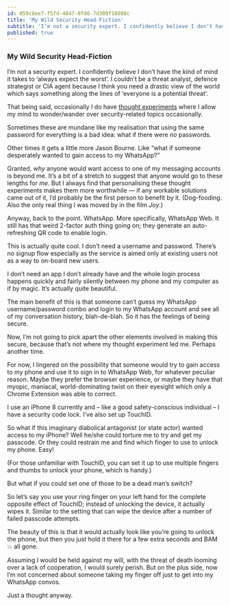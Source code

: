 ```yaml
---
id: 059c8ee7-f5fd-4047-8fd6-7d309f18808c
title: 'My Wild Security Head-Fiction'
subtitle: 'I’m not a security expert. I confidently believe I don’t have the kind of mind it takes to ‘always expect the worst’. I couldn’t be a…'
published: true
---
```




### My Wild Security Head-Fiction

I’m not a security expert. I confidently believe I don’t have the kind of mind it takes to ‘always expect the worst’. I couldn’t be a threat analyst, defence strategist or CIA agent because I think you need a drastic view of the world which says something along the lines of ‘everyone is a potential threat’.

That being said, occasionally I do have [thought experiments](https://medium.com/@simonhamp/a-web-app-store-that-makes-the-web-safer-32e79fa640c8#.ai199n5q9) where I allow my mind to wonder/wander over security-related topics occasionally.

Sometimes these are mundane like my realisation that using the same password for everything is a bad idea: what if there were *no* passwords.

Other times it gets a little more Jason Bourne. Like “what if someone desperately wanted to gain access to my WhatsApp?”

Granted, *why* anyone would want access to one of my messaging accounts is beyond me. It’s a bit of a stretch to suggest that anyone would go to these lengths for *me*. But I always find that personalising these thought experiments makes them more worthwhile — if any workable solutions came out of it, I’d probably be the first person to benefit by it. (Dog-fooding. Also the only real thing I was moved by in the film *Joy*.)

Anyway, back to the point. WhatsApp. More specifically, WhatsApp Web. It still has that weird 2-factor auth thing going on; they generate an auto-refreshing QR code to enable login.

This is actually quite cool. I don’t need a username and password. There’s no signup flow especially as the service is aimed only at existing users not as a way to on-board new users.

I don’t need an app I don’t already have and the whole login process happens quickly and fairly silently between my phone and my computer as if by magic. It’s actually quite beautiful.

The main benefit of this is that someone can’t guess my WhatsApp username/password combo and login to my WhatsApp account and see all of my conversation history, blah-de-blah. So it has the feelings of being secure.

Now, I’m not going to pick apart the other elements involved in making this secure, because that’s not where my thought experiment led me. Perhaps another time.

For now, I lingered on the possibility that someone would try to gain access to my phone and use it to sign in to WhatsApp Web, for whatever peculiar reason. Maybe they prefer the browser experience, or maybe they have that myopic, maniacal, world-dominating twist on their eyesight which only a Chrome Extension was able to correct.

I use an iPhone 8 currently and – like a good safety-conscious individual – I have a security code lock. I’ve also set up TouchID.

So what if this imaginary diabolical antagonist (or state actor) wanted access to my iPhone? Well he/she could torture me to try and get my passcode. Or they could restrain me and find which finger to use to unlock my phone. Easy!

(For those unfamiliar with TouchID, you can set it up to use multiple fingers and thumbs to unlock your phone, which is handy.)

But what if you could set one of those to be a dead man’s switch?

So let’s say you use your ring finger on your left hand for the complete opposite effect of TouchID; instead of unlocking the device, it actually wipes it. Similar to the setting that can wipe the device after a number of failed passcode attempts.

The beauty of this is that it would actually look like you’re going to unlock the phone, but then you just hold it there for a few extra seconds and BAM 💥 all gone.

Assuming I would be held against my will, with the threat of death looming over a lack of cooperation, I would surely perish. But on the plus side, now I’m not concerned about someone taking my finger off just to get into my WhatsApp convos.

Just a thought anyway.


